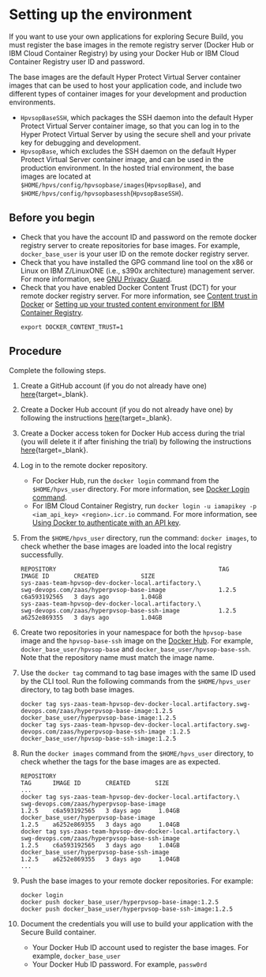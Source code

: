 # Setting up the environment

If you want to use your own applications for exploring Secure Build, you must register the base images in the remote registry server (Docker Hub or IBM Cloud Container Registry) by using your Docker Hub or IBM Cloud Container Registry user ID and password.

The base images are the default Hyper Protect Virtual Server container images that can be used to host your application code, and include two different types of container images for your development and production environments.
  * `HpvsopBaseSSH`, which packages the SSH daemon into the default Hyper Protect Virtual Server container image, so that you can log in to the Hyper Protect Virtual Server by using the secure shell and your private key for debugging and development.
  * `HpvsopBase`, which excludes the SSH daemon on the default Hyper Protect Virtual Server container image, and can be used in the production environment.
In the hosted trial environment, the base images are located at `$HOME/hpvs/config/hpvsopbase/images`(`HpvsopBase`), and `$HOME/hpvs/config/hpvsopbasessh`(`HpvsopBaseSSH`).

## Before you begin

* Check that you have the account ID and password on the remote docker registry server to create repositories for base images. For example, `docker_base_user` is your user ID on the remote docker registry server.
*  Check that you have installed the GPG command line tool on the x86 or Linux on IBM Z/LinuxONE (i.e., s390x architecture) management server. For more information, see [GNU Privacy Guard](https://www.gnupg.org/index.html).
* Check that you have enabled Docker Content Trust (DCT) for your remote docker registry server. For more information, see [Content trust in Docker](https://docs.docker.com/engine/security/trust/content_trust/) or [Setting up your trusted content environment for IBM Container Registry](https://cloud.ibm.com/docs/services/Registry?topic=registry-registry_trustedcontent#registry_trustedcontent_dct_notary).
  ```
  export DOCKER_CONTENT_TRUST=1
  ```

## Procedure
Complete the following steps.

1. Create a GitHub account (if you do not already have one) [here](https://github.com/join?ref_cta=Sign+up&ref_loc=header+logged+out&ref_page=%2F&source=header-home){target=_blank}.

2. Create a Docker Hub account (if you do not already have one) by following the instructions [here](https://docs.docker.com/docker-id/){target=_blank}.

3. Create a Docker access token for Docker Hub access during the trial (you will delete it if after finishing the trial) by following the instructions [here](https://docs.docker.com/docker-hub/access-tokens/#create-an-access-token){target=_blank}.

4. Log in to the remote docker repository.  
    * For Docker Hub, run the `docker login` command from the `$HOME/hpvs_user` directory. For more information, see [Docker Login command](https://docs.docker.com/engine/reference/commandline/login/).
    * For IBM Cloud Container Registry, run `docker login -u iamapikey -p <iam_api_key> <region>.icr.io` command. For more information, see [Using Docker to authenticate with an API key](https://cloud.ibm.com/docs/Registry?topic=registry-registry_access#registry_access_apikey_auth_docker).

5. From the `$HOME/hpvs_user` directory, run the command: `docker images`, to check whether the base images are loaded into the local registry successfully.
   ```
   REPOSITORY                                              TAG     IMAGE ID       CREATED            SIZE
   sys-zaas-team-hpvsop-dev-docker-local.artifactory.\
   swg-devops.com/zaas/hyperpvsop-base-image               1.2.5   c6a593192565   3 days ago         1.04GB
   sys-zaas-team-hpvsop-dev-docker-local.artifactory.\
   swg-devops.com/zaas/hyperpvsop-base-ssh-image           1.2.5   a6252e869355   3 days ago         1.04GB   

   ```

6. Create two repositories in your namespace for both the `hpvsop-base` image and the `hpvsop-base-ssh` image on the [Docker Hub](https://hub.docker.com/). For example, `docker_base_user/hpvsop-base` and `docker_base_user/hpvsop-base-ssh`. Note that the repository name must match the image name.

7. Use the `docker tag` command to tag base images with the same ID used by the CLI tool. Run the following commands from the `$HOME/hpvs_user` directory, to tag both base images.
   ```
   docker tag sys-zaas-team-hpvsop-dev-docker-local.artifactory.swg-devops.com/zaas/hyperpvsop-base-image:1.2.5 docker_base_user/hyperpvsop-base-image:1.2.5
   docker tag sys-zaas-team-hpvsop-dev-docker-local.artifactory.swg-devops.com/zaas/hyperpvsop-base-ssh-image :1.2.5 docker_base_user/hpvsop-base-ssh-image:1.2.5
   ```

8. Run the `docker images` command from the `$HOME/hpvs_user` directory, to check whether the tags for the base images are as expected.
   ```
   REPOSITORY                                                          TAG      IMAGE ID       CREATED       SIZE
   ...
   docker tag sys-zaas-team-hpvsop-dev-docker-local.artifactory.\
   swg-devops.com/zaas/hyperpvsop-base-image                          1.2.5    c6a593192565   3 days ago     1.04GB
   docker_base_user/hyperpvsop-base-image                             1.2.5    a6252e869355   3 days ago     1.04GB
   docker tag sys-zaas-team-hpvsop-dev-docker-local.artifactory.\
   swg-devops.com/zaas/hyperpvsop-base-ssh-image                      1.2.5    c6a593192565   3 days ago     1.04GB
   docker_base_user/hyperpvsop-base-ssh-image                         1.2.5    a6252e869355   3 days ago     1.04GB
   ...
   ```
9. Push the base images to your remote docker repositories. For example:
   ```
   docker login
   docker push docker_base_user/hyperpvsop-base-image:1.2.5
   docker push docker_base_user/hyperpvsop-base-ssh-image:1.2.5
   ```

10. Document the credentials you will use to build your application with the Secure Build container.
    * Your Docker Hub ID account used to register the base images. For example, `docker_base_user`
    * Your Docker Hub ID password. For example, `passw0rd`
